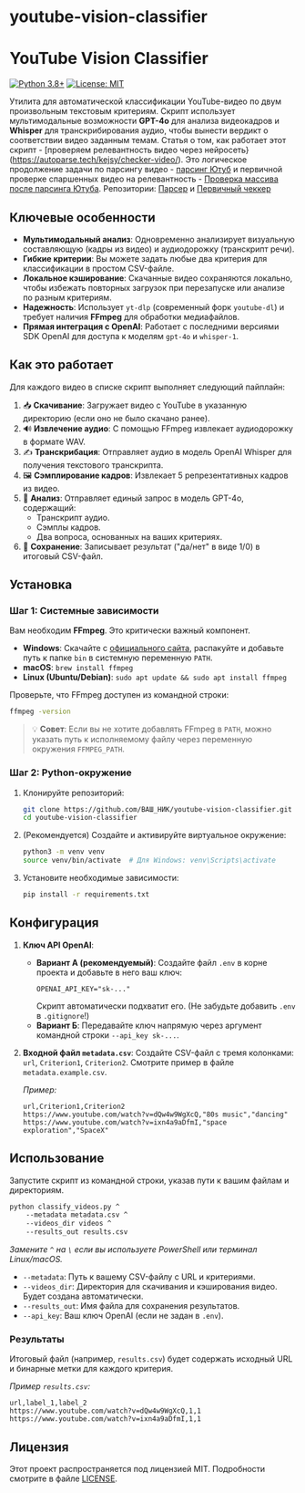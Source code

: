 # youtube-vision-classifier
# YouTube Vision Classifier

[![Python 3.8+](https://img.shields.io/badge/python-3.8+-blue.svg)](https://www.python.org/downloads/)
[![License: MIT](https://img.shields.io/badge/License-MIT-yellow.svg)](https://opensource.org/licenses/MIT)

Утилита для автоматической классификации YouTube-видео по двум произвольным текстовым критериям. Скрипт использует мультимодальные возможности **GPT-4o** для анализа видеокадров и **Whisper** для транскрибирования аудио, чтобы вынести вердикт о соответствии видео заданным темам. Статья о том, как работает этот скрипт - [проверяем релевантность видео через нейросеть}(https://autoparse.tech/kejsy/checker-video/).
Это логическое продолжение задачи по парсингу видео - [парсинг Ютуб](https://autoparse.tech/kejsy/parsing-youtube/) и первичной проверке спаршенных видео на релевантность - [Проверка массива после парсинга Ютуба](https://autoparse.tech/kejsy/script-proverki-relevantnosti/). 
Репозитории: [Парсер](https://github.com/kentavr009/Youtube-Parser) и [Первичный чеккер](https://github.com/kentavr009/relevance_analyzer)

## Ключевые особенности

-   **Мультимодальный анализ**: Одновременно анализирует визуальную составляющую (кадры из видео) и аудиодорожку (транскрипт речи).
-   **Гибкие критерии**: Вы можете задать любые два критерия для классификации в простом CSV-файле.
-   **Локальное кэширование**: Скачанные видео сохраняются локально, чтобы избежать повторных загрузок при перезапуске или анализе по разным критериям.
-   **Надежность**: Использует `yt-dlp` (современный форк `youtube-dl`) и требует наличия **FFmpeg** для обработки медиафайлов.
-   **Прямая интеграция с OpenAI**: Работает с последними версиями SDK OpenAI для доступа к моделям `gpt-4o` и `whisper-1`.

## Как это работает

Для каждого видео в списке скрипт выполняет следующий пайплайн:

1.  📥 **Скачивание**: Загружает видео с YouTube в указанную директорию (если оно не было скачано ранее).
2.  🔊 **Извлечение аудио**: С помощью FFmpeg извлекает аудиодорожку в формате WAV.
3.  ✍️ **Транскрибация**: Отправляет аудио в модель OpenAI Whisper для получения текстового транскрипта.
4.  🖼️ **Сэмплирование кадров**: Извлекает 5 репрезентативных кадров из видео.
5.  🧠 **Анализ**: Отправляет единый запрос в модель GPT-4o, содержащий:
    *   Транскрипт аудио.
    *   Сэмплы кадров.
    *   Два вопроса, основанных на ваших критериях.
6.  💾 **Сохранение**: Записывает результат ("да/нет" в виде 1/0) в итоговый CSV-файл.

## Установка

### Шаг 1: Системные зависимости

Вам необходим **FFmpeg**. Это критически важный компонент.

-   **Windows**: Скачайте с [официального сайта](https://ffmpeg.org/download.html), распакуйте и добавьте путь к папке `bin` в системную переменную `PATH`.
-   **macOS**: `brew install ffmpeg`
-   **Linux (Ubuntu/Debian)**: `sudo apt update && sudo apt install ffmpeg`

Проверьте, что FFmpeg доступен из командной строки:
```bash
ffmpeg -version
```
> 💡 **Совет**: Если вы не хотите добавлять FFmpeg в `PATH`, можно указать путь к исполняемому файлу через переменную окружения `FFMPEG_PATH`.

### Шаг 2: Python-окружение

1.  Клонируйте репозиторий:
    ```bash
    git clone https://github.com/ВАШ_НИК/youtube-vision-classifier.git
    cd youtube-vision-classifier
    ```

2.  (Рекомендуется) Создайте и активируйте виртуальное окружение:
    ```bash
    python3 -m venv venv
    source venv/bin/activate  # Для Windows: venv\Scripts\activate
    ```

3.  Установите необходимые зависимости:
    ```bash
    pip install -r requirements.txt
    ```

## Конфигурация

1.  **Ключ API OpenAI**:
    *   **Вариант А (рекомендуемый)**: Создайте файл `.env` в корне проекта и добавьте в него ваш ключ:
        ```
        OPENAI_API_KEY="sk-..."
        ```
        Скрипт автоматически подхватит его. (Не забудьте добавить `.env` в `.gitignore`!)
    *   **Вариант Б**: Передавайте ключ напрямую через аргумент командной строки `--api_key sk-...`.

2.  **Входной файл `metadata.csv`**:
    Создайте CSV-файл с тремя колонками: `url`, `Criterion1`, `Criterion2`.
    Смотрите пример в файле `metadata.example.csv`.

    *Пример:*
    ```csv
    url,Criterion1,Criterion2
    https://www.youtube.com/watch?v=dQw4w9WgXcQ,"80s music","dancing"
    https://www.youtube.com/watch?v=ixn4a9aDfmI,"space exploration","SpaceX"
    ```

## Использование

Запустите скрипт из командной строки, указав пути к вашим файлам и директориям.

```bash
python classify_videos.py ^
    --metadata metadata.csv ^
    --videos_dir videos ^
    --results_out results.csv
```
*Замените `^` на `\` если вы используете PowerShell или терминал Linux/macOS.*

-   `--metadata`: Путь к вашему CSV-файлу с URL и критериями.
-   `--videos_dir`: Директория для скачивания и кэширования видео. Будет создана автоматически.
-   `--results_out`: Имя файла для сохранения результатов.
-   `--api_key`: Ваш ключ OpenAI (если не задан в `.env`).

### Результаты

Итоговый файл (например, `results.csv`) будет содержать исходный URL и бинарные метки для каждого критерия.

*Пример `results.csv`:*
```csv
url,label_1,label_2
https://www.youtube.com/watch?v=dQw4w9WgXcQ,1,1
https://www.youtube.com/watch?v=ixn4a9aDfmI,1,1
```

## Лицензия

Этот проект распространяется под лицензией MIT. Подробности смотрите в файле [LICENSE](LICENSE).
